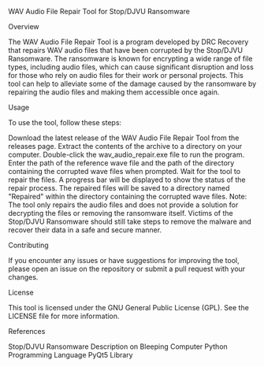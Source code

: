 WAV Audio File Repair Tool for Stop/DJVU Ransomware

Overview

The WAV Audio File Repair Tool is a program developed by DRC Recovery that repairs WAV audio files that have been corrupted by the Stop/DJVU Ransomware. The ransomware is known for encrypting a wide range of file types, including audio files, which can cause significant disruption and loss for those who rely on audio files for their work or personal projects. This tool can help to alleviate some of the damage caused by the ransomware by repairing the audio files and making them accessible once again.

Usage

To use the tool, follow these steps:

Download the latest release of the WAV Audio File Repair Tool from the releases page.
Extract the contents of the archive to a directory on your computer.
Double-click the wav_audio_repair.exe file to run the program.
Enter the path of the reference wave file and the path of the directory containing the corrupted wave files when prompted.
Wait for the tool to repair the files. A progress bar will be displayed to show the status of the repair process.
The repaired files will be saved to a directory named "Repaired" within the directory containing the corrupted wave files.
Note: The tool only repairs the audio files and does not provide a solution for decrypting the files or removing the ransomware itself. Victims of the Stop/DJVU Ransomware should still take steps to remove the malware and recover their data in a safe and secure manner.

Contributing

If you encounter any issues or have suggestions for improving the tool, please open an issue on the repository or submit a pull request with your changes.

License

This tool is licensed under the GNU General Public License (GPL). See the LICENSE file for more information.

References

Stop/DJVU Ransomware Description on Bleeping Computer
Python Programming Language
PyQt5 Library
